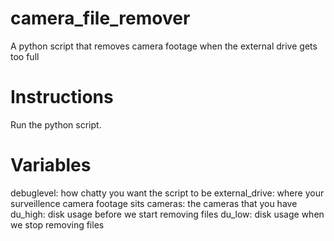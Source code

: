 # camera_file_remover
A python script that removes camera footage when the external drive gets too full

# Instructions
Run the python script.

# Variables
debuglevel: how chatty you want the script to be
external_drive: where your surveillence camera footage sits
cameras: the cameras that you have
du_high: disk usage before we start removing files
du_low: disk usage when we stop removing files

